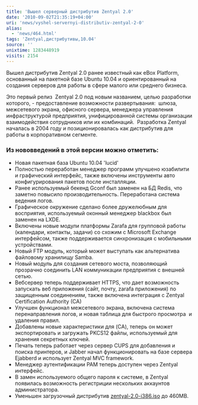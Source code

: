 ```yaml
---
title: 'Вышел серверный дистрибутив Zentyal 2.0'
date: '2010-09-02T21:35:19+04:00'
uri: 'news/vyshel-servernyi-distributiv-zentyal-2-0'
alias: 
  - 'news/464.html'
tags: 'Zentyal,дистрибутивы,10.04'
source: ''
unixtime: 1283448919
visits: 2154
---
```

Вышел дистрибутив Zentyal 2.0 ранее известный как eBox Platform, основанный на пакетной базе Ubuntu 10.04 и ориентированный на  создания серверов для работы в сфере малого или среднего бизнеса.

Это первый релиз  Zentyal 2.0 под новым названием, целью разработки которого, - предоставление возможности развертывания:  шлюза, межсетевого экрана, офисного сервера, менеджера управления инфраструктурой предприятия, унифицированной системы организации взаимодействия сотрудников или их комбинаций.  Разработка Zentyal началась в 2004 году и позиционировалась как дистрибутив для работы в корпоративном сегменте.

### Из нововведений в этой версии можно отметить:

*   Новая пакетная база Ubuntu 10.04 'lucid'
*   Полностью переработан менеджер программ улучшено юзабилити и графический интерфейс, также включены инструменты авто конфигурирования пакетов после инсталляции.
*   Ранее используемый бекенд Gconf был заменен на БД Redis, что заметно повысило производительность. Переработана система ведения логов.
*   Графическое окружение сделано более дружелюбным для восприятия, используемый оконный менеджер blackbox был заменен на LXDE.
*   Включены новые модули платформы Zarafa для групповой работы (календари, контакты, задачи) со схожим с Microsoft Exchange интерфейсом, также поддерживается синхронизация с мобильными устройствами.
*   Новый FTP модуль, который может выступать как альтернатива файловому хранилищу Samba.
*   Новый модуль для создания сетевого моста, позволяющий прозрачно соединить LAN коммуникации предприятия с внешней сетью.
*   Вебсервер теперь поддерживает HTTPS, что дает возможность запускать веб приложения (сайт, почту, zarafa приложения) по защищенным соединениям, также включена интеграция с Zentyal Certification Authority (CA)
*   Улучшен функционал межсетевого экрана, включена система перенаправления логов, и новая таблица для быстрого просмотра  и удаления правил.
*   Добавлены новые характеристики для (CA), теперь он может экспортировать и загружать PKCS12 файлы, используемый для хранения секретных ключей.
*   Печать теперь работает через сервер CUPS для добавления и поиска принтеров, и Jabber начал функционировать на базе сервера Ejabberd и использует Zentyal MVC framework.
*   Менеджер аутентификации PAM теперь доступен через Zentyal интерфейс.
*   В замен используемого общего пароля к системе, в Zentyal появилась возможность регистриции нескольких аккаунтов администратора.
*   Уменьшен загрузочный дистрибутив [zentyal-2.0-i386.iso](http://downloads.sourceforge.net/zentyal/zentyal-2.0-i386.iso) до 460MB.
